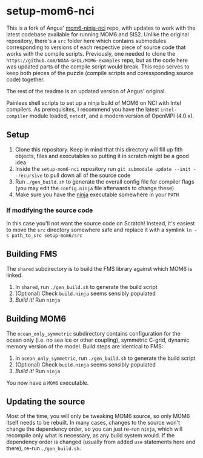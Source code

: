 # setup-mom6-nci
This is a fork of Angus' [mom6-ninja-nci](https://github.com/angus-g/mom6-ninja-nci) repo, with updates to work with the latest codebase available for running MOM6 and SIS2. Unlike the original repository, there's a `src` folder here which contains submodules corresponding to versions of each respective piece of source code that works with the compile scripts. Previously, one needed to clone the `https://github.com/NOAA-GFDL/MOM6-examples` repo, but as the code here was updated parts of the compile script would break. This repo serves to keep both pieces of the puzzle (compile scripts and coressponding source code) together. 

The rest of the readme is an updated version of Angus' original.

Painless shell scripts to set up a ninja build of MOM6 on NCI with Intel compilers. As prerequisites, I recommend you have the latest `intel-compiler` module loaded, `netcdf`, and a modern version of OpenMPI (4.0.x).

## Setup
1. Clone this repository. Keep in mind that this directory will fill up fith objects, files and executables so putting it in scratch might be a good idea
2. Inside the `setup-mom6-nci` repository run `git submodule update --init --recursive` to pull down all of the source code
3. Run `./gen_build.sh` to generate the overall config file for compiler flags (you may edit the `config.ninja` file afterwards to change these)
4. Make sure you have the [ninja](https://github.com/ninja-build/ninja/releases) executable somewhere in your `PATH`

### If modifying the source code
In this case you'll not want the source code on Scratch! Instead, it's easiest to move the `src` directory somewhere safe and replace it with a symlink `ln -s path_to_src setup-mom6/src`

## Building FMS
The `shared` subdirectory is to build the FMS library against which MOM6 is linked.

1. In `shared`, run `./gen_build.sh` to generate the build script
2. (Optional) Check `build.ninja` seems sensibly populated
3. *Build it!* Run `ninja`

## Building MOM6
The `ocean_only_symmetric` subdirectory contains configuration for the ocean only (i.e. no sea ice or other coupling), symmetric C-grid, dynamic memory version of the model. Build steps are identical to FMS:

1. In `ocean_only_symmetric`, run `./gen_build.sh` to generate the build script
2. (Optional) Check `build.ninja` seems sensibly populated
3. *Build it!* Run `ninja`

You now have a `MOM6` executable.

## Updating the source
Most of the time, you will only be tweaking MOM6 source, so only MOM6 itself needs to be rebuilt. In many cases, changes to the source won't change the dependency order, so you can just re-run `ninja`, which will recompile only what is necessary, as any build system would. If the dependency order is changed (usually from added `use` statements here and there), re-run `./gen_build.sh`.
